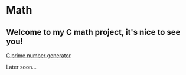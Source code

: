 Math
=====

Welcome to my C math project, it's nice to see you!
---------------------------------------------------

[C prime number generator](prime.c)

Later soon...
